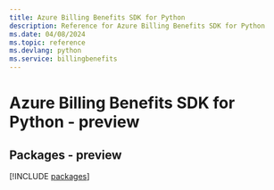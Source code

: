 ```yaml
---
title: Azure Billing Benefits SDK for Python
description: Reference for Azure Billing Benefits SDK for Python
ms.date: 04/08/2024
ms.topic: reference
ms.devlang: python
ms.service: billingbenefits
---
```

# Azure Billing Benefits SDK for Python - preview
## Packages - preview
[!INCLUDE [packages](billing-benefits-index.md)]